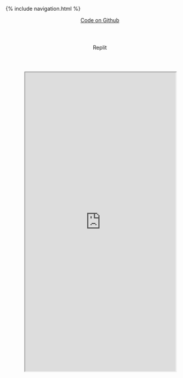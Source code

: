 {% include navigation.html %}

<div class="container py-4">
    <header class="pb-3 mb-4 border-bottom border-primary text-dark">
        <span class="fs-4"><a href="https://github.com/jeankim05/jeanapcsptri3/tree/gh-pages">Code on Github</a></span>
    </header>
    <header class="pb-3 mb-4 border-bottom border-primary text-dark">
        <span class="fs-4">Replit</span>
    </header>
    <div class="row justify-content-center" style="margin: 10%;">
        <iframe height="800px" width="100%" src="https://replit.com/@JeanKim4/jeanapcsptri3?lite=true"></iframe>
    </div>
</div>
